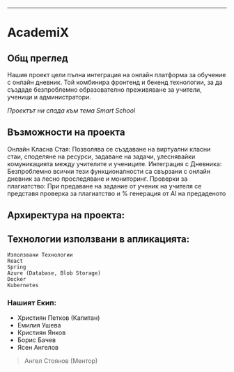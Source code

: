 -------------------------------------------------------------------------------------------------------------------------------------------------------------------------

# **AcademiX**

## Общ преглед

Нашия проект цели пълна интеграция на онлайн платформа за обучение с онлайн дневник. Той комбинира фронтенд и бекенд технологии, за да създаде безпроблемно образователно преживяване за учители, ученици и администратори.

*Проектът ни спада към тема Smart School*

## Възможности на проекта
Онлайн Класна Стая: Позволява се създаване на виртуални класни стаи, споделяне на ресурси, задаване на задачи, улеснявайки комуникацията между учителите и учениците.
Интеграция с Дневника: Безпроблемно всички тези функционалности са свързани с онлайн дневник за лесно проследяване и мониторинг.
Проверки за плагиатство: При предаване на задание от ученик на учителя се представя проверка за плагиатство и % генерация от AI на предаденото

## Архиректура на проекта:

## Технологии използвани в апликацията:

``` 
Използвани Технологии
React
Spring
Azure (Database, Blob Storage)
Docker
Kubernetes
```

### Нашият Екип:
* Християн Петков (Капитан)
* Емилия Ушева
* Кристиян Янков 
* Борис Бачев
* Ясен Ангелов

> Ангел Стоянов (Ментор)
